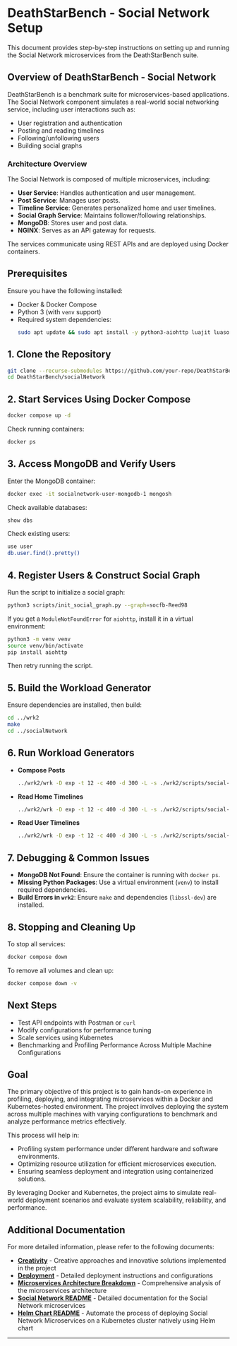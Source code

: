 # DeathStarBench - Social Network Setup

This document provides step-by-step instructions on setting up and running the Social Network microservices from the DeathStarBench suite.

## Overview of DeathStarBench - Social Network
DeathStarBench is a benchmark suite for microservices-based applications. The Social Network component simulates a real-world social networking service, including user interactions such as:
- User registration and authentication
- Posting and reading timelines
- Following/unfollowing users
- Building social graphs

### Architecture Overview
The Social Network is composed of multiple microservices, including:
- **User Service**: Handles authentication and user management.
- **Post Service**: Manages user posts.
- **Timeline Service**: Generates personalized home and user timelines.
- **Social Graph Service**: Maintains follower/following relationships.
- **MongoDB**: Stores user and post data.
- **NGINX**: Serves as an API gateway for requests.

The services communicate using REST APIs and are deployed using Docker containers.

## Prerequisites
Ensure you have the following installed:
- Docker & Docker Compose
- Python 3 (with `venv` support)
- Required system dependencies:
  ```bash
  sudo apt update && sudo apt install -y python3-aiohttp luajit luasocket libssl-dev make
  ```

## 1. Clone the Repository
```bash
git clone --recurse-submodules https://github.com/your-repo/DeathStarBench.git
cd DeathStarBench/socialNetwork
```

## 2. Start Services Using Docker Compose
```bash
docker compose up -d
```
Check running containers:
```bash
docker ps
```

## 3. Access MongoDB and Verify Users
Enter the MongoDB container:
```bash
docker exec -it socialnetwork-user-mongodb-1 mongosh
```
Check available databases:
```bash
show dbs
```
Check existing users:
```bash
use user
db.user.find().pretty()
```

## 4. Register Users & Construct Social Graph
Run the script to initialize a social graph:
```bash
python3 scripts/init_social_graph.py --graph=socfb-Reed98
```
If you get a `ModuleNotFoundError` for `aiohttp`, install it in a virtual environment:
```bash
python3 -m venv venv
source venv/bin/activate
pip install aiohttp
```
Then retry running the script.

## 5. Build the Workload Generator
Ensure dependencies are installed, then build:
```bash
cd ../wrk2
make
cd ../socialNetwork
```

## 6. Run Workload Generators
- **Compose Posts**
  ```bash
  ../wrk2/wrk -D exp -t 12 -c 400 -d 300 -L -s ./wrk2/scripts/social-network/compose-post.lua http://localhost:8080/wrk2-api/post/compose -R 10
  ```
- **Read Home Timelines**
  ```bash
  ../wrk2/wrk -D exp -t 12 -c 400 -d 300 -L -s ./wrk2/scripts/social-network/read-home-timeline.lua http://localhost:8080/wrk2-api/home-timeline/read -R 10
  ```
- **Read User Timelines**
  ```bash
  ../wrk2/wrk -D exp -t 12 -c 400 -d 300 -L -s ./wrk2/scripts/social-network/read-user-timeline.lua http://localhost:8080/wrk2-api/user-timeline/read -R 10
  ```

## 7. Debugging & Common Issues
- **MongoDB Not Found**: Ensure the container is running with `docker ps`.
- **Missing Python Packages**: Use a virtual environment (`venv`) to install required dependencies.
- **Build Errors in `wrk2`**: Ensure `make` and dependencies (`libssl-dev`) are installed.

## 8. Stopping and Cleaning Up
To stop all services:
```bash
docker compose down
```
To remove all volumes and clean up:
```bash
docker compose down -v
```

## Next Steps
- Test API endpoints with Postman or `curl`
- Modify configurations for performance tuning
- Scale services using Kubernetes
- Benchmarking and Profiling Performance Across Multiple Machine Configurations

## Goal

The primary objective of this project is to gain hands-on experience in profiling, deploying, and integrating microservices within a Docker and Kubernetes-hosted environment. The project involves deploying the system across multiple machines with varying configurations to benchmark and analyze performance metrics effectively.

This process will help in:

- Profiling system performance under different hardware and software environments.
- Optimizing resource utilization for efficient microservices execution.
- Ensuring seamless deployment and integration using containerized solutions.

By leveraging Docker and Kubernetes, the project aims to simulate real-world deployment scenarios and evaluate system scalability, reliability, and performance.

## Additional Documentation

For more detailed information, please refer to the following documents:

- **[Creativity](creativity.md)** - Creative approaches and innovative solutions implemented in the project
- **[Deployment](deployment.md)** - Detailed deployment instructions and configurations
- **[Microservices Architecture Breakdown](Microservices_Architecture_Breakdown.md)** - Comprehensive analysis of the microservices architecture
- **[Social Network README](socialNetwork/README.md)** - Detailed documentation for the Social Network microservices
- **[Helm Chart README](socialNetwork/helm-chart/README.md)** - Automate the process of deploying Social Network Microservices on a Kubernetes cluster natively using Helm chart

---


